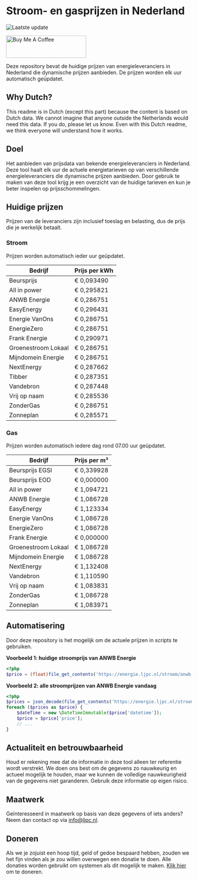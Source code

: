 # Stroom- en gasprijzen in Nederland

![Laatste update](https://img.shields.io/badge/laatste%20update-2023--08--30%2003%3A00%20CET-brightgreen)

<a href="https://www.buymeacoffee.com/Lars-" target="_blank"><img src="https://cdn.buymeacoffee.com/buttons/v2/default-orange.png" alt="Buy Me A Coffee" height="60" style="height: 60px !important;width: 217px !important;" ></a>

Deze repository bevat de huidige prijzen van energieleveranciers in Nederland die dynamische prijzen aanbieden. De prijzen worden elk uur automatisch geüpdatet.

## Why Dutch?

This readme is in Dutch (except this part) because the content is based on Dutch data. We cannot imagine that anyone outside the Netherlands would need this data. If you do, please let us know. Even with this Dutch readme, we think
everyone will understand how it works.

## Doel

Het aanbieden van prijsdata van bekende energieleveranciers in Nederland. Deze tool haalt elk uur de actuele energietarieven op van verschillende energieleveranciers die dynamische prijzen aanbieden. Door gebruik te maken van deze tool
krijg je een overzicht van de huidige tarieven en kun je beter inspelen op prijsschommelingen.

## Huidige prijzen

Prijzen van de leveranciers zijn inclusief toeslag en belasting, dus de prijs die je werkelijk betaalt.

### Stroom

Prijzen worden automatisch ieder uur geüpdatet.

 Bedrijf | Prijs per kWh 
---------|---------------
Beursprijs | € 0,093490
All in power | € 0,295821
ANWB Energie | € 0,286751
EasyEnergy | € 0,296431
Energie VanOns | € 0,286751
EnergieZero | € 0,286751
Frank Energie | € 0,290971
Groenestroom Lokaal | € 0,286751
Mijndomein Energie | € 0,286751
NextEnergy | € 0,287662
Tibber | € 0,287351
Vandebron | € 0,287448
Vrij op naam | € 0,285536
ZonderGas | € 0,286751
Zonneplan | € 0,285571


### Gas

Prijzen worden automatisch iedere dag rond 07.00 uur geüpdatet.

 Bedrijf | Prijs per m³ 
---------|--------------
Beursprijs EGSI | € 0,339928
Beursprijs EOD | € 0,000000
All in power | € 1,094721
ANWB Energie | € 1,086728
EasyEnergy | € 1,123334
Energie VanOns | € 1,086728
EnergieZero | € 1,086728
Frank Energie | € 0,000000
Groenestroom Lokaal | € 1,086728
Mijndomein Energie | € 1,086728
NextEnergy | € 1,132408
Vandebron | € 1,110590
Vrij op naam | € 1,083831
ZonderGas | € 1,086728
Zonneplan | € 1,083971


## Automatisering

Door deze repository is het mogelijk om de actuele prijzen in scripts te gebruiken.

**Voorbeeld 1: huidige stroomprijs van ANWB Energie**

```php
<?php
$price = (float)file_get_contents('https://energie.ljpc.nl/stroom/anwb-energie-nu.txt');

```

**Voorbeeld 2: alle stroomprijzen van ANWB Energie vandaag**

```php
<?php
$prices = json_decode(file_get_contents('https://energie.ljpc.nl/stroom/all-in-power-vandaag.json'),true);
foreach ($prices as $price) {
    $dateTime = new \DateTimeImmutable($price['datetime']);
    $price = $price['price'];
    // ...
}
```

## Actualiteit en betrouwbaarheid

Houd er rekening mee dat de informatie in deze tool alleen ter referentie wordt verstrekt. We doen ons best om de gegevens zo nauwkeurig en actueel mogelijk te houden, maar we kunnen de volledige nauwkeurigheid van de gegevens niet
garanderen. Gebruik deze informatie op eigen risico.

## Maatwerk

Geïnteresseerd in maatwerk op basis van deze gegevens of iets anders? Neem dan contact op
via [info@ljpc.nl](mailto:info@ljpc.nl?subject=Energie%20prijzen).

## Doneren

Als we je zojuist een hoop tijd, geld of gedoe bespaard hebben, zouden we het fijn vinden als je zou willen overwegen een
donatie te doen. Alle donaties worden gebruikt om systemen als dit mogelijk te
maken. [Klik hier](https://www.buymeacoffee.com/Lars-) om te doneren.
